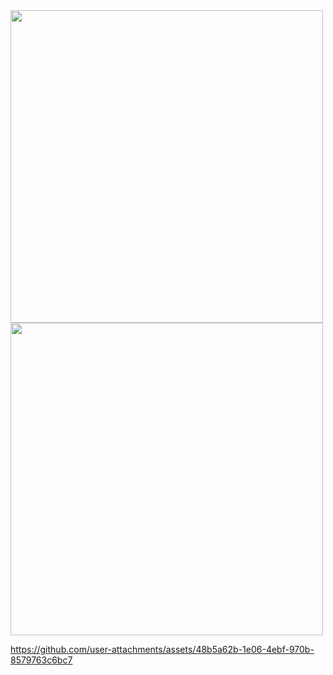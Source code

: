 
  <div>
    <img src= "https://github.com/user-attachments/assets/90800176-1164-4bf7-a335-0315c15d26dd"  height =500px>
    <img src= "https://github.com/user-attachments/assets/907767c8-1c6b-4330-b6c9-ec934d6fedf5"  height =500px> 

  

https://github.com/user-attachments/assets/48b5a62b-1e06-4ebf-970b-8579763c6bc7


  </div>
